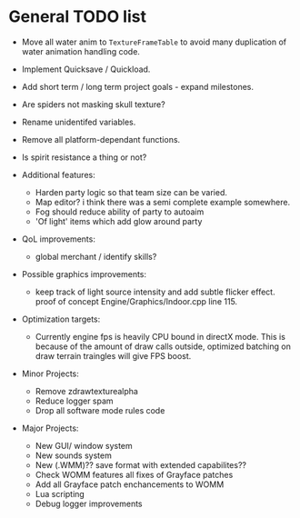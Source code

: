 # General TODO list

* Move all water anim to `TextureFrameTable` to avoid many duplication of water animation handling code.

* Implement Quicksave / Quickload.

* Add short term / long term project goals - expand milestones.

* Are spiders not masking skull texture?

* Rename unidentifed variables.
* Remove all platform-dependant functions.

* Is spirit resistance a thing or not?

* Additional features:
  - Harden party logic so that team size can be varied.
  - Map editor? i think there was a semi complete example somewhere.
  - Fog should reduce ability of party to autoaim
  - 'Of light' items which add glow around party

* QoL improvements:
  - global merchant / identify skills?

* Possible graphics improvements:
  - keep track of light source intensity and add subtle flicker effect. proof of concept Engine/Graphics/Indoor.cpp line 115.

* Optimization targets:
  - Currently engine fps is heavily CPU bound in directX mode. This is because of the amount of draw calls outside, optimized batching on draw terrain traingles will give FPS boost.

* Minor Projects:
  - Remove zdrawtexturealpha
  - Reduce logger spam
  - Drop all software mode rules code

* Major Projects:
  - New GUI/ window system
  - New sounds system
  - New (.WMM)?? save format with extended capabilites??
  - Check WOMM features all fixes of Grayface patches
  - Add all Grayface patch enchancements to WOMM
  - Lua scripting
  - Debug logger improvements
